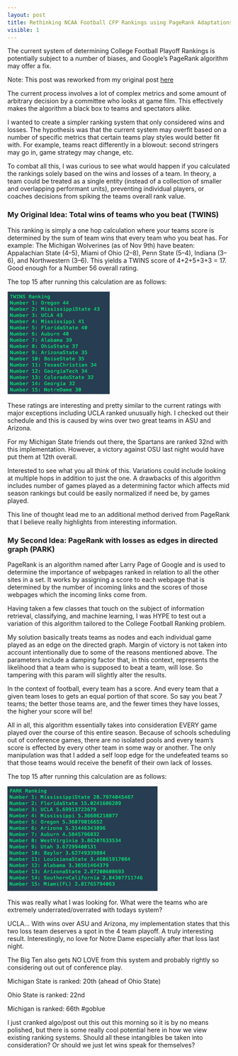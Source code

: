 ```yaml
---
layout: post
title: Rethinking NCAA Football CFP Rankings using PageRank Adaptations
visible: 1
---
```


The current system of determining College Football Playoff Rankings is potentially subject to a number of biases, and Google’s PageRank algorithm may offer a fix.

Note: This post was reworked from my original post [here](https://medium.com/@pdubslax/ncaa-football-rankings-using-pagerank-adaptions-f880f75b8c9b)

The current process involves a lot of complex metrics and some amount of arbitrary decision by a committee who looks at game film. This effectively makes the algorithm a black box to teams and spectators alike.

I wanted to create a simpler ranking system that only considered wins and losses. The hypothesis was that the current system may overfit based on a number of specific metrics that certain teams play styles would better fit with. For example, teams react differently in a blowout: second stringers may go in, game strategy may change, etc.

To combat all this, I was curious to see what would happen if you calculated the rankings solely based on the wins and losses of a team. In theory, a team could be treated as a single entity (instead of a collection of smaller and overlapping performant units), preventing individual players, or coaches decisions from spiking the teams overall rank value.

### My Original Idea: Total wins of teams who you beat (TWINS)

This ranking is simply a one hop calculation where your teams score is determined by the sum of team wins that every team who you beat has. For example:
The Michigan Wolverines (as of Nov 9th) have beaten: Appalachian State (4–5), Miami of Ohio (2–8), Penn State (5–4), Indiana (3–6), and Northwestern (3–6). This yields a TWINS score of 4+2+5+3+3 = 17. Good enough for a Number 56 overall rating.

The top 15 after running this calculation are as follows:

![TWINS Rankings](/images/page-rank-twins-rankings.png)

These ratings are interesting and pretty similar to the current ratings with major exceptions including UCLA ranked unusually high. I checked out their schedule and this is caused by wins over two great teams in ASU and Arizona.

For my Michigan State friends out there, the Spartans are ranked 32nd with this implementation. However, a victory against OSU last night would have put them at 12th overall.

Interested to see what you all think of this. Variations could include looking at multiple hops in addition to just the one. A drawbacks of this algorithm includes number of games played as a determining factor which affects mid season rankings but could be easily normalized if need be, by games played.

This line of thought lead me to an additional method derived from PageRank that I believe really highlights from interesting information.

### My Second Idea: PageRank with losses as edges in directed graph (PARK)

PageRank is an algorithm named after Larry Page of Google and is used to determine the importance of webpages ranked in relation to all the other sites in a set. It works by assigning a score to each webpage that is determined by the number of incoming links and the scores of those webpages which the incoming links come from.

Having taken a few classes that touch on the subject of information retrieval, classifying, and machine learning, I was HYPE to test out a variation of this algorithm tailored to the College Football Ranking problem.

My solution basically treats teams as nodes and each individual game played as an edge on the directed graph. Margin of victory is not taken into account intentionally due to some of the reasons mentioned above. The parameters include a damping factor that, in this context, represents the likelihood that a team who is supposed to beat a team, will lose. So tampering with this param will slightly alter the results.

In the context of football, every team has a score. And every team that a given team loses to gets an equal portion of that score. So say you beat 7 teams; the better those teams are, and the fewer times they have losses, the higher your score will be!

All in all, this algorithm essentially takes into consideration EVERY game played over the course of this entire season. Because of schools scheduling out of conference games, there are no isolated pools and every team’s score is effected by every other team in some way or another. The only manipulation was that I added a self loop edge for the undefeated teams so that those teams would receive the benefit of their own lack of losses.

The top 15 after running this calculation are as follows:

![PARK Rankings](/images/page-rank-park-rankings.png)

This was really what I was looking for. What were the teams who are extremely underrated/overrated with todays system?

UCLA… With wins over ASU and Arizona, my implementation states that this two loss team deserves a spot in the 4 team playoff. A truly interesting result. Interestingly, no love for Notre Dame especially after that loss last night.

The Big Ten also gets NO LOVE from this system and probably rightly so considering out out of conference play.

Michigan State is ranked: 20th (ahead of Ohio State)

Ohio State is ranked: 22nd

Michigan is ranked: 66th #goblue

I just cranked algo/post out this out this morning so it is by no means polished, but there is some really cool potential here in how we view existing ranking systems. Should all these intangibles be taken into consideration? Or should we just let wins speak for themselves?
